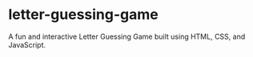 # letter-guessing-game
A fun and interactive Letter Guessing Game built using HTML, CSS, and JavaScript.
